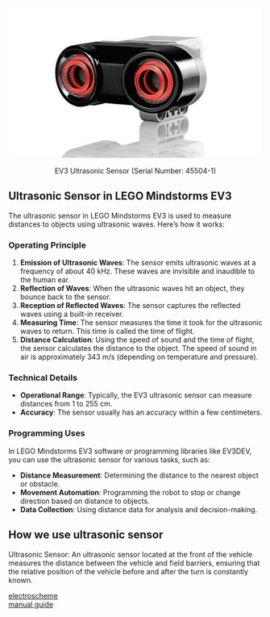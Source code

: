 <div align="center">
  <img src="../img/Ultrasonic_Sensor.png" width="500" height="300">
  <p>EV3 Ultrasonic Sensor (Serial Number: 45504-1)</p>
</div>

## Ultrasonic Sensor in LEGO Mindstorms EV3

The ultrasonic sensor in LEGO Mindstorms EV3 is used to measure distances to objects using ultrasonic waves. Here’s how it works:

### Operating Principle

1. **Emission of Ultrasonic Waves**: The sensor emits ultrasonic waves at a frequency of about 40 kHz. These waves are invisible and inaudible to the human ear.
2. **Reflection of Waves**: When the ultrasonic waves hit an object, they bounce back to the sensor.
3. **Reception of Reflected Waves**: The sensor captures the reflected waves using a built-in receiver.
4. **Measuring Time**: The sensor measures the time it took for the ultrasonic waves to return. This time is called the time of flight.
5. **Distance Calculation**: Using the speed of sound and the time of flight, the sensor calculates the distance to the object. The speed of sound in air is approximately 343 m/s (depending on temperature and pressure).

### Technical Details

- **Operational Range**: Typically, the EV3 ultrasonic sensor can measure distances from 1 to 255 cm.
- **Accuracy**: The sensor usually has an accuracy within a few centimeters.

### Programming Uses

In LEGO Mindstorms EV3 software or programming libraries like EV3DEV, you can use the ultrasonic sensor for various tasks, such as:

- **Distance Measurement**: Determining the distance to the nearest object or obstacle.
- **Movement Automation**: Programming the robot to stop or change direction based on distance to objects.
- **Data Collection**: Using distance data for analysis and decision-making.

## How we use ultrasonic sensor

Ultrasonic Sensor: An ultrasonic sensor located at the front of the vehicle measures the distance between the vehicle and field barriers, ensuring that the relative position of the vehicle before and after the turn is constantly known.

[electroscheme](/schemes/Electric_scheme/ultrasonic-sensor.pdf) <br>
[manual guide](https://ev3-help-online.api.education.lego.com/Education/en-us/page.html?Path=blocks%2FLEGO%2FUltrasonicSensor.html)